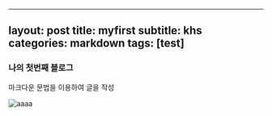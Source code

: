 
---
layout: post
title: myfirst
subtitle: khs
categories: markdown
tags: [test]
---




### 나의 첫번째 블로그

마크다운 문법을 이용하여 글을 작성

![aaaa](https://user-images.githubusercontent.com/91508431/135580865-3b06542d-9b75-4bdf-98b9-109a1f11b886.jpg)



